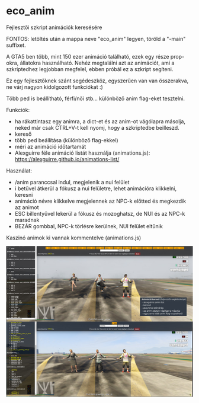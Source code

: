 # eco_anim
Fejlesztői szkript animációk keresésére

FONTOS: letöltés után a mappa neve "eco_anim" legyen, töröld a "-main" suffixet.

A GTA5 ben több, mint 150 ezer animáció található, ezek egy része prop-okra, állatokra használható. Nehéz megtalálni azt az animációt, ami a szkriptedhez legjobban megfelel, ebben próbál ez a szkript segíteni.

Ez egy fejlesztőknek szánt segédeszköz, egyszerűen van van összerakva, ne várj nagyon kidolgozott funkciókat :)

Több ped is beállítható, férfi/női stb... különböző anim flag-eket tesztelni.

Funkciók:
 - ha rákattintasz egy animra, a dict-et és az anim-ot vágólapra másolja, neked már csak CTRL+V-t kell nyomj, hogy a szkriptedbe beilleszd.
 - kereső
 - több ped beállítása (különböző flag-ekkel)
 - méri az animáció időtartamát
 - Alexguirre féle animáció listát használja (animations.js): https://alexguirre.github.io/animations-list/

Használat:
 - /anim paranccsal indul, megjelenik a nui felület
 - i betűvel átkerül a fókusz a nui felületre, lehet animációra klikkelni, keresni
 - animáció névre klikkelve megjelennek az NPC-k előtted és megkezdik az animot
 - ESC billentyűvel  lekerül a fókusz és mozoghatsz, de NUI és az NPC-k maradnak
 - BEZÁR gombbal, NPC-k törlésre kerülnek, NUI felület eltűnik

Kaszinó animok ki vannak kommentelve (animations.js)

![ecoanim preview](https://github.com/Ekhion76/eco_anim/blob/main/preview_images/eco_anim.jpg)
